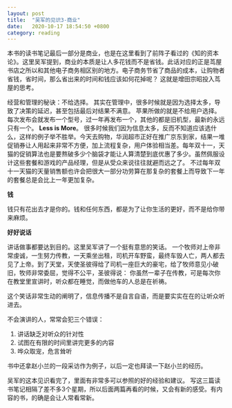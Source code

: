 ```yaml
---
layout: post
title:  "吴军的见识3-商业"
date:   2020-10-17 18:54:50 +0800
category: reading
---
```


本书的读书笔记最后一部分是商业，也是在这里看到了前阵子看过的《知的资本论》。这里吴军提到，商业的本质是让人多花钱而不是省钱。此话对应的正是茑屋书店之所以和其他电子商务相区别的地方。电子商务节省了商品的成本，让购物者省钱，省时间，那么省出来的时间和钱应该如何花掉呢？ 这就是增田宗昭投入茑屋的思考。 

经营和管理的秘诀：不给选择。 其实在管理中，很多时候就是因为选择太多，导致了决策的延迟，甚至包括最后对结果不满意。 苹果所做的就是不给用户选择。每次发布会就发布一个型号，过一年再发布一个，其他的都是旧机型，最新的永远只有一个。 **Less is More**。 很多时候我们因为信息太多，反而不知道应该选什么，这样的例子举不胜举。今天去购物，华润超市正好在推广京东到家，结果一堆促销券让人用起来非常不方便，加上流程复杂，用户体验相当差。每年双十一，天猫的促销算法也是要熬破多少个脑袋才能让人算清楚到底优惠了多少。虽然佩服设计这些套餐和游戏的产品经理，但是从受众来说往往就避而远之了。 不过每年双十一天猫的天量销售额也许会把很大一部分功劳算在那复杂的套餐上而导致下一年的套餐总是会比上一年更加复杂。

**钱**

钱只有花出去才是你的。钱和任何东西，都是为了让你生活的更好，而不是给你带来麻烦。

**好好说话**

讲话做事都要达到目的。这里吴军讲了一个挺有意思的笑话。 一个牧师对上帝非常虔诚，一生努力传教，一天乘坐出租，司机开车野蛮，最终车毁人亡，两人都去见了上帝。到了天堂，天使圣彼得给了司机一座巨大的豪宅，给了牧师意见小破旧，牧师非常委屈，觉得不公平，圣彼得说： 你虽然一辈子在传教，可是每次你在教堂里宣讲时，听众都在睡觉，而做他车的人总是在祈祷。 

这个笑话非常生动的阐明了，信息传播不是自言自语，而是要实实在在的让听众听进去。 

不会演讲的人，常常会犯三个错误：

1. 讲话缺乏对听众的针对性
2. 试图在有限的时间里讲完更多的内容
3. 哗众取宠，危言耸听

书中还拿赵小兰的一段采访作为例子，以后一定也拜读一下赵小兰的经历。 

吴军的这本见识看完了，里面有非常多可以参照的好的经验和建议。 写这三篇读书笔记相隔了差不多3个星期，所以后面两篇再看的时候，又会有新的感受。有内容的书，的确是会让人常看常新。 
